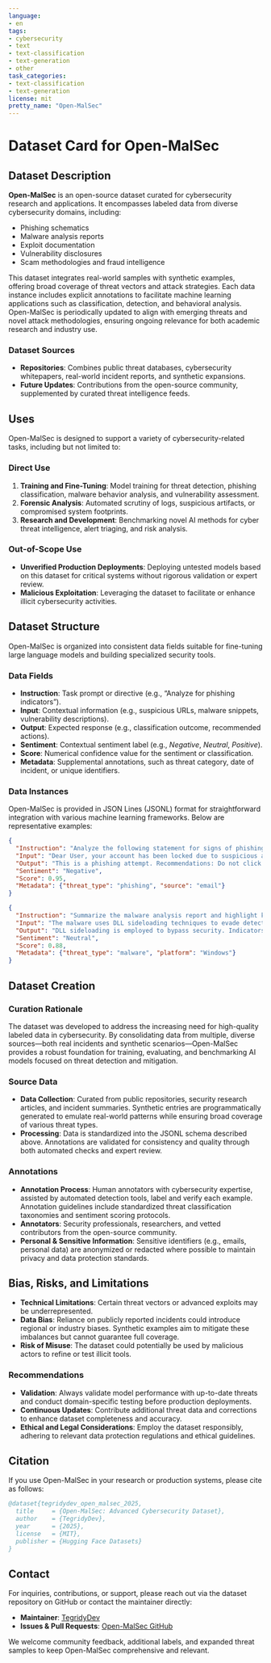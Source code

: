 ```yaml
---
language:
- en
tags:
- cybersecurity
- text
- text-classification
- text-generation
- other
task_categories:
- text-classification
- text-generation
license: mit
pretty_name: "Open-MalSec"
---
```


# Dataset Card for Open-MalSec

## Dataset Description

**Open-MalSec** is an open-source dataset curated for cybersecurity research and applications. It encompasses labeled data from diverse cybersecurity domains, including:

- Phishing schematics  
- Malware analysis reports  
- Exploit documentation  
- Vulnerability disclosures  
- Scam methodologies and fraud intelligence  

This dataset integrates real-world samples with synthetic examples, offering broad coverage of threat vectors and attack strategies. Each data instance includes explicit annotations to facilitate machine learning applications such as classification, detection, and behavioral analysis. Open-MalSec is periodically updated to align with emerging threats and novel attack methodologies, ensuring ongoing relevance for both academic research and industry use.

### Dataset Sources

- **Repositories**: Combines public threat databases, cybersecurity whitepapers, real-world incident reports, and synthetic expansions.  
- **Future Updates**: Contributions from the open-source community, supplemented by curated threat intelligence feeds.

## Uses

Open-MalSec is designed to support a variety of cybersecurity-related tasks, including but not limited to:

### Direct Use

1. **Training and Fine-Tuning**: Model training for threat detection, phishing classification, malware behavior analysis, and vulnerability assessment.  
2. **Forensic Analysis**: Automated scrutiny of logs, suspicious artifacts, or compromised system footprints.  
3. **Research and Development**: Benchmarking novel AI methods for cyber threat intelligence, alert triaging, and risk analysis.

### Out-of-Scope Use

- **Unverified Production Deployments**: Deploying untested models based on this dataset for critical systems without rigorous validation or expert review.  
- **Malicious Exploitation**: Leveraging the dataset to facilitate or enhance illicit cybersecurity activities.

## Dataset Structure

Open-MalSec is organized into consistent data fields suitable for fine-tuning large language models and building specialized security tools.

### Data Fields

- **Instruction**: Task prompt or directive (e.g., “Analyze for phishing indicators”).  
- **Input**: Contextual information (e.g., suspicious URLs, malware snippets, vulnerability descriptions).  
- **Output**: Expected response (e.g., classification outcome, recommended actions).  
- **Sentiment**: Contextual sentiment label (e.g., *Negative*, *Neutral*, *Positive*).  
- **Score**: Numerical confidence value for the sentiment or classification.  
- **Metadata**: Supplemental annotations, such as threat category, date of incident, or unique identifiers.

### Data Instances

Open-MalSec is provided in JSON Lines (JSONL) format for straightforward integration with various machine learning frameworks. Below are representative examples:

```json
{
  "Instruction": "Analyze the following statement for signs of phishing and provide recommendations:",
  "Input": "Dear User, your account has been locked due to suspicious activity. Click here to reset your password: http://phishing-site.com",
  "Output": "This is a phishing attempt. Recommendations: Do not click on the link and report the email to IT.",
  "Sentiment": "Negative",
  "Score": 0.95,
  "Metadata": {"threat_type": "phishing", "source": "email"}
}
```

```json
{
  "Instruction": "Summarize the malware analysis report and highlight key indicators of compromise.",
  "Input": "The malware uses DLL sideloading techniques to evade detection...",
  "Output": "DLL sideloading is employed to bypass security. Indicators include modified DLL files in system directories.",
  "Sentiment": "Neutral",
  "Score": 0.88,
  "Metadata": {"threat_type": "malware", "platform": "Windows"}
}
```

## Dataset Creation

### Curation Rationale

The dataset was developed to address the increasing need for high-quality labeled data in cybersecurity. By consolidating data from multiple, diverse sources—both real incidents and synthetic scenarios—Open-MalSec provides a robust foundation for training, evaluating, and benchmarking AI models focused on threat detection and mitigation.

### Source Data

- **Data Collection**: Curated from public repositories, security research articles, and incident summaries. Synthetic entries are programmatically generated to emulate real-world patterns while ensuring broad coverage of various threat types.  
- **Processing**: Data is standardized into the JSONL schema described above. Annotations are validated for consistency and quality through both automated checks and expert review.

### Annotations

- **Annotation Process**: Human annotators with cybersecurity expertise, assisted by automated detection tools, label and verify each example. Annotation guidelines include standardized threat classification taxonomies and sentiment scoring protocols.  
- **Annotators**: Security professionals, researchers, and vetted contributors from the open-source community.  
- **Personal & Sensitive Information**: Sensitive identifiers (e.g., emails, personal data) are anonymized or redacted where possible to maintain privacy and data protection standards.

## Bias, Risks, and Limitations

- **Technical Limitations**: Certain threat vectors or advanced exploits may be underrepresented.  
- **Data Bias**: Reliance on publicly reported incidents could introduce regional or industry biases. Synthetic examples aim to mitigate these imbalances but cannot guarantee full coverage.  
- **Risk of Misuse**: The dataset could potentially be used by malicious actors to refine or test illicit tools.  

### Recommendations

- **Validation**: Always validate model performance with up-to-date threats and conduct domain-specific testing before production deployments.  
- **Continuous Updates**: Contribute additional threat data and corrections to enhance dataset completeness and accuracy.  
- **Ethical and Legal Considerations**: Employ the dataset responsibly, adhering to relevant data protection regulations and ethical guidelines.

## Citation

If you use Open-MalSec in your research or production systems, please cite as follows:

```bibtex
@dataset{tegridydev_open_malsec_2025,
  title     = {Open-MalSec: Advanced Cybersecurity Dataset},
  author    = {TegridyDev},
  year      = {2025},
  license   = {MIT},
  publisher = {Hugging Face Datasets}
}
```

## Contact

For inquiries, contributions, or support, please reach out via the dataset repository on GitHub or contact the maintainer directly:

- **Maintainer**: [TegridyDev](https://huggingface.co/tegridydev)
- **Issues & Pull Requests**: [Open-MalSec GitHub](https://github.com/tegridydev/open-malsec)  

We welcome community feedback, additional labels, and expanded threat samples to keep Open-MalSec comprehensive and relevant.